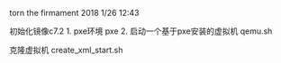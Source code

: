 torn the firmament
2018 1/26 12:43

初始化镜像c7.2
	1. pxe环境 pxe
	2. 启动一个基于pxe安装的虚拟机 qemu.sh

克隆虚拟机 create_xml_start.sh
